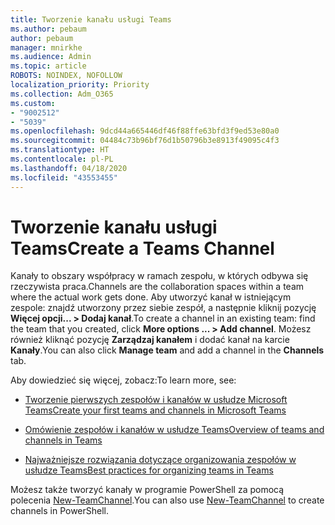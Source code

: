 ```yaml
---
title: Tworzenie kanału usługi Teams
ms.author: pebaum
author: pebaum
manager: mnirkhe
ms.audience: Admin
ms.topic: article
ROBOTS: NOINDEX, NOFOLLOW
localization_priority: Priority
ms.collection: Adm_O365
ms.custom:
- "9002512"
- "5039"
ms.openlocfilehash: 9dcd44a665446df46f88ffe63bfd3f9ed53e80a0
ms.sourcegitcommit: 04484c73b96bf76d1b50796b3e8913f49095c4f3
ms.translationtype: HT
ms.contentlocale: pl-PL
ms.lasthandoff: 04/18/2020
ms.locfileid: "43553455"
---
```

# <a name="create-a-teams-channel"></a><span data-ttu-id="b0e93-102">Tworzenie kanału usługi Teams</span><span class="sxs-lookup"><span data-stu-id="b0e93-102">Create a Teams Channel</span></span>

<span data-ttu-id="b0e93-103">Kanały to obszary współpracy w ramach zespołu, w których odbywa się rzeczywista praca.</span><span class="sxs-lookup"><span data-stu-id="b0e93-103">Channels are the collaboration spaces within a team where the actual work gets done.</span></span> <span data-ttu-id="b0e93-104">Aby utworzyć kanał w istniejącym zespole: znajdź utworzony przez siebie zespół, a następnie kliknij pozycję **Więcej opcji... > Dodaj kanał**.</span><span class="sxs-lookup"><span data-stu-id="b0e93-104">To create a channel in an existing team: find the team that you created, click **More options ... > Add channel**.</span></span> <span data-ttu-id="b0e93-105">Możesz również kliknąć pozycję **Zarządzaj kanałem** i dodać kanał na karcie **Kanały**.</span><span class="sxs-lookup"><span data-stu-id="b0e93-105">You can also click **Manage team** and add a channel in the **Channels** tab.</span></span>

<span data-ttu-id="b0e93-106">Aby dowiedzieć się więcej, zobacz:</span><span class="sxs-lookup"><span data-stu-id="b0e93-106">To learn more, see:</span></span>

- [<span data-ttu-id="b0e93-107">Tworzenie pierwszych zespołów i kanałów w usłudze Microsoft Teams</span><span class="sxs-lookup"><span data-stu-id="b0e93-107">Create your first teams and channels in Microsoft Teams</span></span>](https://docs.microsoft.com/MicrosoftTeams/get-started-with-teams-create-your-first-teams-and-channels)

- [<span data-ttu-id="b0e93-108">Omówienie zespołów i kanałów w usłudze Teams</span><span class="sxs-lookup"><span data-stu-id="b0e93-108">Overview of teams and channels in Teams</span></span>](https://docs.microsoft.com/microsoftteams/teams-channels-overview)

- [<span data-ttu-id="b0e93-109">Najważniejsze rozwiązania dotyczące organizowania zespołów w usłudze Teams</span><span class="sxs-lookup"><span data-stu-id="b0e93-109">Best practices for organizing teams in Teams</span></span>](https://docs.microsoft.com/MicrosoftTeams/best-practices-organizing)

<span data-ttu-id="b0e93-110">Możesz także tworzyć kanały w programie PowerShell za pomocą polecenia [New-TeamChannel](https://docs.microsoft.com/powershell/module/teams/new-teamchannel?view=teams-ps).</span><span class="sxs-lookup"><span data-stu-id="b0e93-110">You can also use [New-TeamChannel](https://docs.microsoft.com/powershell/module/teams/new-teamchannel?view=teams-ps) to create channels in PowerShell.</span></span> 
